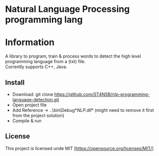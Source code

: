 # Natural Language Processing programming lang
# Information
A library to program, train & process words to detect the high level programming language from a (txt) file.  
Currently supports C++, Java.

## Install
+ Download: git clone https://github.com/ST4NSB/nlp-programming-language-detection.git  
+ Open project file  
+ Add Reference -> ..\bin\Debug\**NLP.dll** (might need to remove it first from the project solution)  
+ Compile & run  

## License
This project is licensed unde MIT [https://opensource.org/licenses/MIT/]

